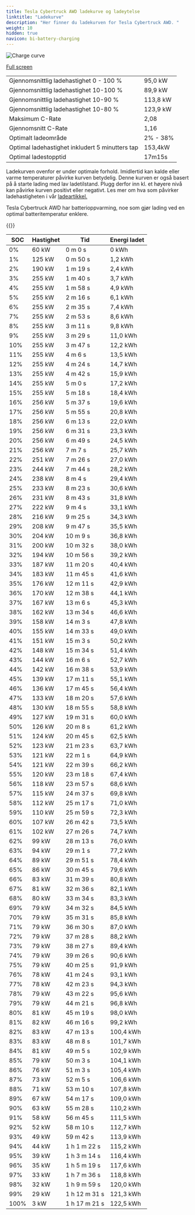 ```yaml
---
title: Tesla Cybertruck AWD ladekurve og ladeytelse
linktitle: "Ladekurve"
description: "Her finner du ladekurven for Tesla Cybertruck AWD. "
weight: 10
hidden: true
navicon: bi-battery-charging
---
```

<!-- markdownlint-disable MD033 -->
<img src="../chargingcurve.svg" alt="Charge curve" class="img-fluid">

[Full screen](../chargingcurve.svg)


<table class="table table-striped">
<tbody>
<tr>
<td>Gjennomsnittlig ladehastighet 0 - 100 %</td><td>95,0 kW</td>
</tr>
<tr>
<td>Gjennomsnittlig ladehastighet 10-100 %</td><td>89,9 kW</td>
</tr>
<tr>
<td>Gjennomsnittlig ladehastighet 10-90 %</td><td>113,8 kW</td>
</tr>
<tr>
<td>Gjennomsnittlig ladehastighet 10-80 %</td><td>123,9 kW</td>
</tr>
<tr>
<td>Maksimum C-Rate</td><td>2,08</td>
</tr>
<tr>
<td>Gjennomsnitt C-Rate</td><td>1,16</td>
</tr>
<tr>
<td>Optimalt ladeområde</td><td>2% - 38%</td>
</tr>
<tr>
<td>Optimal ladehastighet inkludert 5 minutters tap</td><td>153,4kW</td>
</tr>
<tr>
<td>Optimal ladestopptid</td><td>17m15s</td>
</tr>
</tbody>
</table>


Ladekurven ovenfor er under optimale forhold. Imidlertid kan kalde eller varme temperaturer påvirke kurven betydelig. Denne kurven er også basert på å starte lading med lav ladetilstand. Plugg derfor inn kl. et høyere nivå kan påvirke kurven positivt eller negativt. Les mer om hva som påvirker ladehastigheten i vår [ladeartikkel.](../../../../../technology/battery/charging/) 


Tesla Cybertruck AWD har batterioppvarming, noe som gjør lading ved en optimal batteritemperatur enklere. 


{{<evkxdisplayaddarticle />}}
<table class="table table-striped">
<thead>
<tr><th>SOC</th><th>Hastighet</th><th>Tid</th><th>Energi ladet</th></tr>
</thead>
<tbody>
<tr>
<td>0%</td><td>60 kW</td><td> 0 m 0 s </td><td>0 kWh </td>
</tr>
<tr>
<td>1%</td><td>125 kW</td><td> 0 m 50 s </td><td>1,2 kWh </td>
</tr>
<tr>
<td>2%</td><td>190 kW</td><td> 1 m 19 s </td><td>2,4 kWh </td>
</tr>
<tr>
<td>3%</td><td>255 kW</td><td> 1 m 40 s </td><td>3,7 kWh </td>
</tr>
<tr>
<td>4%</td><td>255 kW</td><td> 1 m 58 s </td><td>4,9 kWh </td>
</tr>
<tr>
<td>5%</td><td>255 kW</td><td> 2 m 16 s </td><td>6,1 kWh </td>
</tr>
<tr>
<td>6%</td><td>255 kW</td><td> 2 m 35 s </td><td>7,4 kWh </td>
</tr>
<tr>
<td>7%</td><td>255 kW</td><td> 2 m 53 s </td><td>8,6 kWh </td>
</tr>
<tr>
<td>8%</td><td>255 kW</td><td> 3 m 11 s </td><td>9,8 kWh </td>
</tr>
<tr>
<td>9%</td><td>255 kW</td><td> 3 m 29 s </td><td>11,0 kWh </td>
</tr>
<tr>
<td>10%</td><td>255 kW</td><td> 3 m 47 s </td><td>12,2 kWh </td>
</tr>
<tr>
<td>11%</td><td>255 kW</td><td> 4 m 6 s </td><td>13,5 kWh </td>
</tr>
<tr>
<td>12%</td><td>255 kW</td><td> 4 m 24 s </td><td>14,7 kWh </td>
</tr>
<tr>
<td>13%</td><td>255 kW</td><td> 4 m 42 s </td><td>15,9 kWh </td>
</tr>
<tr>
<td>14%</td><td>255 kW</td><td> 5 m 0 s </td><td>17,2 kWh </td>
</tr>
<tr>
<td>15%</td><td>255 kW</td><td> 5 m 18 s </td><td>18,4 kWh </td>
</tr>
<tr>
<td>16%</td><td>256 kW</td><td> 5 m 37 s </td><td>19,6 kWh </td>
</tr>
<tr>
<td>17%</td><td>256 kW</td><td> 5 m 55 s </td><td>20,8 kWh </td>
</tr>
<tr>
<td>18%</td><td>256 kW</td><td> 6 m 13 s </td><td>22,0 kWh </td>
</tr>
<tr>
<td>19%</td><td>256 kW</td><td> 6 m 31 s </td><td>23,3 kWh </td>
</tr>
<tr>
<td>20%</td><td>256 kW</td><td> 6 m 49 s </td><td>24,5 kWh </td>
</tr>
<tr>
<td>21%</td><td>256 kW</td><td> 7 m 7 s </td><td>25,7 kWh </td>
</tr>
<tr>
<td>22%</td><td>251 kW</td><td> 7 m 26 s </td><td>27,0 kWh </td>
</tr>
<tr>
<td>23%</td><td>244 kW</td><td> 7 m 44 s </td><td>28,2 kWh </td>
</tr>
<tr>
<td>24%</td><td>238 kW</td><td> 8 m 4 s </td><td>29,4 kWh </td>
</tr>
<tr>
<td>25%</td><td>233 kW</td><td> 8 m 23 s </td><td>30,6 kWh </td>
</tr>
<tr>
<td>26%</td><td>231 kW</td><td> 8 m 43 s </td><td>31,8 kWh </td>
</tr>
<tr>
<td>27%</td><td>222 kW</td><td> 9 m 4 s </td><td>33,1 kWh </td>
</tr>
<tr>
<td>28%</td><td>216 kW</td><td> 9 m 25 s </td><td>34,3 kWh </td>
</tr>
<tr>
<td>29%</td><td>208 kW</td><td> 9 m 47 s </td><td>35,5 kWh </td>
</tr>
<tr>
<td>30%</td><td>204 kW</td><td> 10 m 9 s </td><td>36,8 kWh </td>
</tr>
<tr>
<td>31%</td><td>200 kW</td><td> 10 m 32 s </td><td>38,0 kWh </td>
</tr>
<tr>
<td>32%</td><td>194 kW</td><td> 10 m 56 s </td><td>39,2 kWh </td>
</tr>
<tr>
<td>33%</td><td>187 kW</td><td> 11 m 20 s </td><td>40,4 kWh </td>
</tr>
<tr>
<td>34%</td><td>183 kW</td><td> 11 m 45 s </td><td>41,6 kWh </td>
</tr>
<tr>
<td>35%</td><td>176 kW</td><td> 12 m 11 s </td><td>42,9 kWh </td>
</tr>
<tr>
<td>36%</td><td>170 kW</td><td> 12 m 38 s </td><td>44,1 kWh </td>
</tr>
<tr>
<td>37%</td><td>167 kW</td><td> 13 m 6 s </td><td>45,3 kWh </td>
</tr>
<tr>
<td>38%</td><td>162 kW</td><td> 13 m 34 s </td><td>46,6 kWh </td>
</tr>
<tr>
<td>39%</td><td>158 kW</td><td> 14 m 3 s </td><td>47,8 kWh </td>
</tr>
<tr>
<td>40%</td><td>155 kW</td><td> 14 m 33 s </td><td>49,0 kWh </td>
</tr>
<tr>
<td>41%</td><td>151 kW</td><td> 15 m 3 s </td><td>50,2 kWh </td>
</tr>
<tr>
<td>42%</td><td>148 kW</td><td> 15 m 34 s </td><td>51,4 kWh </td>
</tr>
<tr>
<td>43%</td><td>144 kW</td><td> 16 m 6 s </td><td>52,7 kWh </td>
</tr>
<tr>
<td>44%</td><td>142 kW</td><td> 16 m 38 s </td><td>53,9 kWh </td>
</tr>
<tr>
<td>45%</td><td>139 kW</td><td> 17 m 11 s </td><td>55,1 kWh </td>
</tr>
<tr>
<td>46%</td><td>136 kW</td><td> 17 m 45 s </td><td>56,4 kWh </td>
</tr>
<tr>
<td>47%</td><td>133 kW</td><td> 18 m 20 s </td><td>57,6 kWh </td>
</tr>
<tr>
<td>48%</td><td>130 kW</td><td> 18 m 55 s </td><td>58,8 kWh </td>
</tr>
<tr>
<td>49%</td><td>127 kW</td><td> 19 m 31 s </td><td>60,0 kWh </td>
</tr>
<tr>
<td>50%</td><td>126 kW</td><td> 20 m 8 s </td><td>61,2 kWh </td>
</tr>
<tr>
<td>51%</td><td>124 kW</td><td> 20 m 45 s </td><td>62,5 kWh </td>
</tr>
<tr>
<td>52%</td><td>123 kW</td><td> 21 m 23 s </td><td>63,7 kWh </td>
</tr>
<tr>
<td>53%</td><td>121 kW</td><td> 22 m 1 s </td><td>64,9 kWh </td>
</tr>
<tr>
<td>54%</td><td>121 kW</td><td> 22 m 39 s </td><td>66,2 kWh </td>
</tr>
<tr>
<td>55%</td><td>120 kW</td><td> 23 m 18 s </td><td>67,4 kWh </td>
</tr>
<tr>
<td>56%</td><td>118 kW</td><td> 23 m 57 s </td><td>68,6 kWh </td>
</tr>
<tr>
<td>57%</td><td>115 kW</td><td> 24 m 37 s </td><td>69,8 kWh </td>
</tr>
<tr>
<td>58%</td><td>112 kW</td><td> 25 m 17 s </td><td>71,0 kWh </td>
</tr>
<tr>
<td>59%</td><td>110 kW</td><td> 25 m 59 s </td><td>72,3 kWh </td>
</tr>
<tr>
<td>60%</td><td>107 kW</td><td> 26 m 42 s </td><td>73,5 kWh </td>
</tr>
<tr>
<td>61%</td><td>102 kW</td><td> 27 m 26 s </td><td>74,7 kWh </td>
</tr>
<tr>
<td>62%</td><td>99 kW</td><td> 28 m 13 s </td><td>76,0 kWh </td>
</tr>
<tr>
<td>63%</td><td>94 kW</td><td> 29 m 1 s </td><td>77,2 kWh </td>
</tr>
<tr>
<td>64%</td><td>89 kW</td><td> 29 m 51 s </td><td>78,4 kWh </td>
</tr>
<tr>
<td>65%</td><td>86 kW</td><td> 30 m 45 s </td><td>79,6 kWh </td>
</tr>
<tr>
<td>66%</td><td>83 kW</td><td> 31 m 39 s </td><td>80,8 kWh </td>
</tr>
<tr>
<td>67%</td><td>81 kW</td><td> 32 m 36 s </td><td>82,1 kWh </td>
</tr>
<tr>
<td>68%</td><td>80 kW</td><td> 33 m 34 s </td><td>83,3 kWh </td>
</tr>
<tr>
<td>69%</td><td>79 kW</td><td> 34 m 32 s </td><td>84,5 kWh </td>
</tr>
<tr>
<td>70%</td><td>79 kW</td><td> 35 m 31 s </td><td>85,8 kWh </td>
</tr>
<tr>
<td>71%</td><td>79 kW</td><td> 36 m 30 s </td><td>87,0 kWh </td>
</tr>
<tr>
<td>72%</td><td>79 kW</td><td> 37 m 28 s </td><td>88,2 kWh </td>
</tr>
<tr>
<td>73%</td><td>79 kW</td><td> 38 m 27 s </td><td>89,4 kWh </td>
</tr>
<tr>
<td>74%</td><td>79 kW</td><td> 39 m 26 s </td><td>90,6 kWh </td>
</tr>
<tr>
<td>75%</td><td>79 kW</td><td> 40 m 25 s </td><td>91,9 kWh </td>
</tr>
<tr>
<td>76%</td><td>78 kW</td><td> 41 m 24 s </td><td>93,1 kWh </td>
</tr>
<tr>
<td>77%</td><td>78 kW</td><td> 42 m 23 s </td><td>94,3 kWh </td>
</tr>
<tr>
<td>78%</td><td>79 kW</td><td> 43 m 22 s </td><td>95,6 kWh </td>
</tr>
<tr>
<td>79%</td><td>79 kW</td><td> 44 m 21 s </td><td>96,8 kWh </td>
</tr>
<tr>
<td>80%</td><td>81 kW</td><td> 45 m 19 s </td><td>98,0 kWh </td>
</tr>
<tr>
<td>81%</td><td>82 kW</td><td> 46 m 16 s </td><td>99,2 kWh </td>
</tr>
<tr>
<td>82%</td><td>83 kW</td><td> 47 m 13 s </td><td>100,4 kWh </td>
</tr>
<tr>
<td>83%</td><td>83 kW</td><td> 48 m 8 s </td><td>101,7 kWh </td>
</tr>
<tr>
<td>84%</td><td>81 kW</td><td> 49 m 5 s </td><td>102,9 kWh </td>
</tr>
<tr>
<td>85%</td><td>79 kW</td><td> 50 m 3 s </td><td>104,1 kWh </td>
</tr>
<tr>
<td>86%</td><td>76 kW</td><td> 51 m 3 s </td><td>105,4 kWh </td>
</tr>
<tr>
<td>87%</td><td>73 kW</td><td> 52 m 5 s </td><td>106,6 kWh </td>
</tr>
<tr>
<td>88%</td><td>71 kW</td><td> 53 m 10 s </td><td>107,8 kWh </td>
</tr>
<tr>
<td>89%</td><td>67 kW</td><td> 54 m 17 s </td><td>109,0 kWh </td>
</tr>
<tr>
<td>90%</td><td>63 kW</td><td> 55 m 28 s </td><td>110,2 kWh </td>
</tr>
<tr>
<td>91%</td><td>58 kW</td><td> 56 m 45 s </td><td>111,5 kWh </td>
</tr>
<tr>
<td>92%</td><td>52 kW</td><td> 58 m 10 s </td><td>112,7 kWh </td>
</tr>
<tr>
<td>93%</td><td>49 kW</td><td> 59 m 42 s </td><td>113,9 kWh </td>
</tr>
<tr>
<td>94%</td><td>44 kW</td><td>1 h 1 m 22 s </td><td>115,2 kWh </td>
</tr>
<tr>
<td>95%</td><td>39 kW</td><td>1 h 3 m 14 s </td><td>116,4 kWh </td>
</tr>
<tr>
<td>96%</td><td>35 kW</td><td>1 h 5 m 19 s </td><td>117,6 kWh </td>
</tr>
<tr>
<td>97%</td><td>33 kW</td><td>1 h 7 m 36 s </td><td>118,8 kWh </td>
</tr>
<tr>
<td>98%</td><td>32 kW</td><td>1 h 9 m 59 s </td><td>120,0 kWh </td>
</tr>
<tr>
<td>99%</td><td>29 kW</td><td>1 h 12 m 31 s </td><td>121,3 kWh </td>
</tr>
<tr>
<td>100%</td><td>3 kW</td><td>1 h 17 m 21 s </td><td>122,5 kWh </td>
</tr>
</tbody>
</table>

